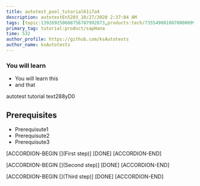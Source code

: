 ```yaml
---
title: autotest_pool_tutorial61i7a4
description: autotestEn5203_10/27/2020 2:37:04 AM
tags: [topic:139269250608756787992873,products:tech/73554900100700000996,tutorial:experience/advanced]
primary_tag: tutorial:product/sapHana
time: 532
author_profile: https://github.com/ksAutotests
author_name: ksAutotests
---
```

### You will learn
- You will learn this
- and that

autotest tutorial text288yD0

## Prerequisites
- Prerequisute1
- Prerequisute2
- Prerequisute3

[ACCORDION-BEGIN [](First step)]
[DONE]
[ACCORDION-END]

[ACCORDION-BEGIN [](Second step)]
[DONE]
[ACCORDION-END]

[ACCORDION-BEGIN [](Third step)]
[DONE]
[ACCORDION-END]

